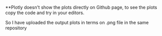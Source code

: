 **Plotly doesn't show the plots directly on Github page, to see the plots copy the code and try in your editors.

So I have uploaded the output plots in terms on .png file in the same repository
